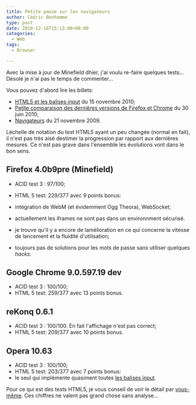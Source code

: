 ```yaml
---
title: Petite pause sur les navigateurs
author: Cédric Bonhomme
type: post
date: 2010-12-16T15:13:08+00:00
categories:
  - Web
tags:
  - Browser

---
```

Avec la mise à jour de Minefield dhier, j'ai voulu re-faire quelques tests… Désolé je n'ai pas le temps de commenter…

Vous pouvez d'abord lire les billets:

  * [HTML5 et les balises input][1] du 15 novembre 2010;
  * [Petite comparaison des dernières versions de Firefox et Chrome][2] du 30 juin 2010;
  * [Navigateurs][3] du 21 novembre 2009.

Léchelle de notation du test HTML5 ayant un peu changée (normal en fait), il n'est pas très aisé destimer la progression par rapport aux dernières mesures. Ce n'est pas grave dans l'ensemble les évolutions vont dans le bon sens.

## Firefox 4.0b9pre (Minefield)

  * ACID test 3 : 97/100;
  * HTML 5 test: 229/377 avec 9 points bonus:
  * intégration de WebM (et évidemment Ogg Theora), WebSocket;
  * actuellement les iframes ne sont pas dans un environnment sécurisé.

  * je trouve qu'il y a encore de lamélioration en ce qui concerne la vitesse de lancement et la fluidité d'utilisation;
  * toujours pas de solutions pour les mots de passe sans utiliser quelques _hacks_.

## Google Chrome 9.0.597.19 dev

  * ACID test 3 : 100/100;
  * HTML 5 test: 259/377 avec 13 points bonus.

## reKonq 0.6.1

  * ACID test 3 : 100/100. En fait l'affichage n'est pas correct;
  * HTML 5 test: 209/377 avec 10 points bonus.

## Opera 10.63

  * ACID test 3 : 100/100;
  * HTML 5 test: 203/377 avec 7 points bonus:
  * le seul qui implémente quasiment toutes [les balises input][4].

Pour ce qui est des tests HTML5, je vous conseil de voir le détail par [vous-même][5]. Ces chiffres ne valent pas grand chose sans analyse…

 [1]: http://blog.cedricbonhomme.org/2010/11/15/html5-et-les-balises-input/
 [2]: http://blog.cedricbonhomme.org/2010/06/30/petite-comparaison-des-dernieres-versions-de-firefox-et-chrome/
 [3]: http://blog.cedricbonhomme.org/2009/11/21/navigateurs/
 [4]: http://diveintohtml5.org/detect.html#input-types
 [5]: http://beta.html5test.com/
